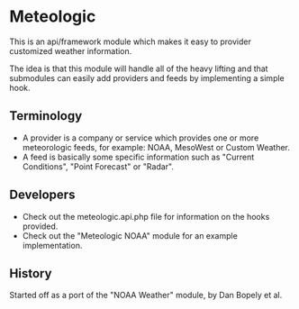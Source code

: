 # Meteologic

This is an api/framework module which makes it easy to provider customized weather information.

The idea is that this module will handle all of the heavy lifting and that submodules can easily add providers and feeds by implementing a simple hook.

## Terminology

* A provider is a company or service which provides one or more meteorologic feeds, for example: NOAA, MesoWest or Custom Weather.
* A feed is basically some specific information such as "Current Conditions", "Point Forecast" or "Radar".

## Developers

* Check out the meteologic.api.php file for information on the hooks provided.
* Check out the "Meteologic NOAA" module for an example implementation.

## History

Started off as a port of the "NOAA Weather" module, by Dan Bopely et al.
